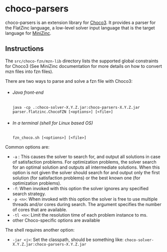 choco-parsers
=============

choco-parsers is an extension library for [Choco3](https://github.com/chocoteam/choco3).
It provides a parser for the FlatZinc language, a low-level solver input language that is the target language for [MiniZinc](http://www.minizinc.org/).

Instructions
------------
The `src/choco-fzn/mzn-lib` directory lists the supported global constraints for Choco3 (See MiniZinc documentation for more details on how to convert mzn files into fzn files).


There are two ways to parse and solve a fzn file with Choco3:

* ###### Java front-end

  ```java -cp .:choco-solver-X.Y.Z.jar:choco-parsers-X.Y.Z.jar parser.flatzinc.ChocoFZN [<options>] [<file>]```
  
  
* ###### In a terminal (shell for Linux based OS)
  
  ```fzn_choco.sh [<options>] [<file>]```  

Common options are:
* ```-a``` : This causes the solver to search for, and output all solutions in case of satisfaction problems. For optimization problems, the solver search for an optimal solution and outputs all intermediate solutions. When this option is not given the solver should search for and output only the first solution (for satisfaction problems) or the best known one (for optimization problems).
* ```-f```: When invoked with this option the solver ignores any specified search strategy.
* ```-p <n>```: When invoked with this option the solver is free to use multiple threads and/or cores during search.  The argument <n> specifies the number of cores that are available. 
* ```-tl <n>```: Limit the resolution time of each problem instance to <n> ms.
* other Choco-specific options are available

The shell requires another option:
* ```-jar <j>```: Set the classpath, should be something like: ```choco-solver-X.Y.Z.jar:choco-parsers-X.Y.Z.jar```
